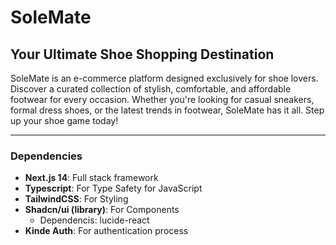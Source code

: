 # SoleMate

## Your Ultimate Shoe Shopping Destination

SoleMate is an e-commerce platform designed exclusively for shoe lovers. Discover a curated collection of stylish, comfortable, and affordable footwear for every occasion. Whether you're looking for casual sneakers, formal dress shoes, or the latest trends in footwear, SoleMate has it all. Step up your shoe game today!

---

### Dependencies

- **Next.js 14**: Full stack framework
- **Typescript**: For Type Safety for JavaScript
- **TailwindCSS**: For Styling
- **Shadcn/ui (library)**: For Components
  - Dependencis: lucide-react
- **Kinde Auth**: For authentication process
